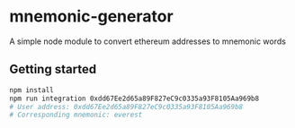 # mnemonic-generator
A simple node module to convert ethereum addresses to mnemonic words

## Getting started
```bash
npm install
npm run integration 0xdd67Ee2d65a89F827eC9c0335a93F8105Aa969b8
# User address: 0xdd67Ee2d65a89F827eC9c0335a93F8105Aa969b8
# Corresponding mnemonic: everest
```
